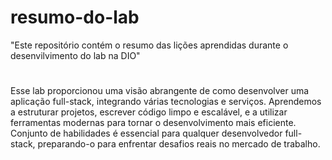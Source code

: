 # resumo-do-lab
"Este repositório contém o resumo das lições aprendidas durante o desenvilvimento do lab na DIO"
#

Esse lab proporcionou uma visão abrangente de como desenvolver uma aplicação full-stack, integrando várias tecnologias e serviços. Aprendemos a estruturar projetos, escrever código limpo e escalável, e a utilizar ferramentas modernas para tornar o desenvolvimento mais eficiente.
Conjunto de habilidades é essencial para qualquer desenvolvedor full-stack, preparando-o para enfrentar desafios reais no mercado de trabalho.
